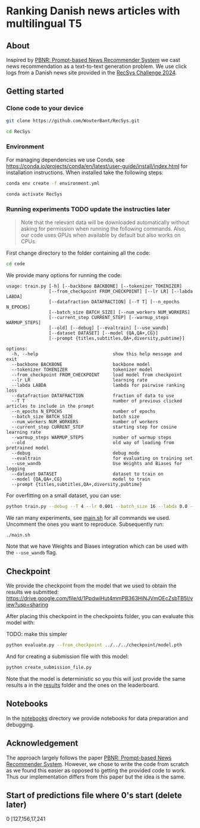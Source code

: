 # Ranking Danish news articles with multilingual T5

## About

Inspired by [PBNR: Prompt-based News Recommender System](https://arxiv.org/abs/2304.07862) we cast news recommendation as a text-to-text generation problem. We use click logs from a Danish news site provided in the [RecSys Challenge 2024](https://www.recsyschallenge.com/2024/).

## Getting started

### Clone code to your device

```bash
git clone https://github.com/WouterBant/RecSys.git
```

```bash
cd RecSys
```

### Environment

For managing dependencies we use Conda, see https://conda.io/projects/conda/en/latest/user-guide/install/index.html for installation instructions. When installed take the following steps:

```bash
conda env create -f environment.yml
```

```bash
conda activate RecSys
```

### Running experiments  TODO update the instructies later 

> Note that the relevant data will be downloaded automatically without asking for permission when running the following commands. Also, our code uses GPUs when available by default but also works on CPUs.

First change directory to the folder containing all the code:

```bash
cd code
```

We provide many options for running the code:

```
usage: train.py [-h] [--backbone BACKBONE] [--tokenizer TOKENIZER]
                [--from_checkpoint FROM_CHECKPOINT] [--lr LR] [--labda LABDA]
                [--datafraction DATAFRACTION] [--T T] [--n_epochs N_EPOCHS]
                [--batch_size BATCH_SIZE] [--num_workers NUM_WORKERS]
                [--current_step CURRENT_STEP] [--warmup_steps WARMUP_STEPS]
                [--old] [--debug] [--evaltrain] [--use_wandb]
                [--dataset DATASET] [--model {QA,QA+,CG}]
                [--prompt {titles,subtitles,QA+,diversity,pubtime}]

options:
  -h, --help                            show this help message and exit
  --backbone BACKBONE                   backbone model
  --tokenizer TOKENIZER                 tokenizer model
  --from_checkpoint FROM_CHECKPOINT     load model from checkpoint
  --lr LR                               learning rate
  --labda LABDA                         lambda for pairwise ranking loss
  --datafraction DATAFRACTION           fraction of data to use
  --T T                                 number of previous clicked articles to include in the prompt
  --n_epochs N_EPOCHS                   number of epochs
  --batch_size BATCH_SIZE               batch size
  --num_workers NUM_WORKERS             number of workers
  --current_step CURRENT_STEP           starting step for cosine learning rate
  --warmup_steps WARMUP_STEPS           number of warmup steps
  --old                                 old way of loading from pretrained model
  --debug                               debug mode
  --evaltrain                           for evaluating on training set
  --use_wandb                           Use Weights and Biases for logging
  --dataset DATASET                     dataset to train on
  --model {QA,QA+,CG}                   model to train
  --prompt {titles,subtitles,QA+,diversity,pubtime}
```


For overfitting on a small dataset, you can use:

```bash
python train.py --debug --T 4 --lr 0.001 --batch_size 16 --labda 0.0 --n_epochs 10000 --dataset demo --datafraction 0.001 --n_epochs 10000 --warmup_steps 500 --model [QA/QA+/CG] --prompt [titles/subtitles/QA+/diversity/pubtime]
```

We ran many experiments, see [main.sh](main.sh) for all commands we used. Uncomment the ones you want to reproduce. Subsequently run:

```bash
./main.sh
```

Note that we have Weights and Biases integration which can be used with the ```--use_wandb```  flag.

## Checkpoint

We provide the checkpoint from the model that we used to obtain the results we submitted: https://drive.google.com/file/d/1PpdwiHut4mmPB363HiNJVmOEcZsbTB5l/view?usp=sharing 


After placing this checkpoint in the checkpoints folder, you can evaluate this model with:

TODO: make this simpler
```bash
python evaluate.py --from_checkpoint ../../../checkpoint/model.pth
```

And for creating a submission file with this model:
```bash
python create_submission_file.py
```

Note that the model is deterministic so you this will just provide the same results a in the [results](results/) folder and the ones on the leaderboard.

## Notebooks

In the [notebooks](notebooks) directory we provide notebooks for data preparation and debugging.

## Acknowledgement 
The approach largely follows the paper [PBNR: Prompt-based News Recommender System](https://arxiv.org/abs/2304.07862). However, we chose to write the code from scratch as we found this easier as opposed to getting the provided code to work. Thus our implementation differs from this paper but the idea is the same.


## Start of predictions file where 0's start (delete later)
0 [127,156,17,241
